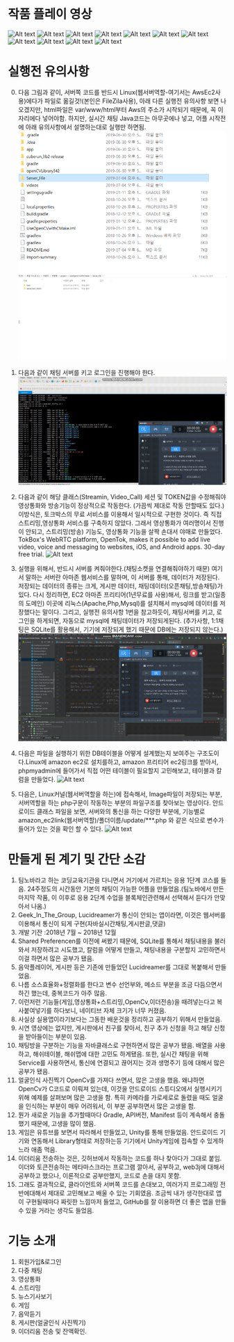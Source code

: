 **작품 플레이 영상**
=======================================
![Alt text](videos/application3_1.gif "application3_1")
![Alt text](videos/application3_2.gif "application3_2")
![Alt text](videos/application3_3.gif "application3_3")
![Alt text](videos/application3_4.gif "application3_4")
![Alt text](videos/application3_5.gif "application3_5")
![Alt text](videos/application3_6.gif "application3_6")
![Alt text](videos/application3_7.gif "application3_7")
![Alt text](videos/application3_8.gif "application3_8")
![Alt text](videos/application3_9.gif "application3_9")
![Alt text](videos/application3_10.gif "application3_10")
![Alt text](videos/application3_11.gif "application3_11")



**실행전 유의사항**
=======================================
0) 다음 그림과 같이, 서버쪽 코드를 반드시 Linux(웹서버역할-여기서는 AwsEc2사용)에다가 파일로 옮길것!(본인은 FileZila사용), 아래 다른 실행전 유의사항 보면 나오겠지만, html파일은 var/www/html부터 Aws의 주소가 시작되기 때문에, 꼭 이자리에다 넣어야함. 하지만, 실시간 채팅 Java코드는 아무곳에나 넣고, 어플 시작전에 아래 유의사항에서 설명하는대로 실행만 하면됨.
![Alt text](videos/Server.png "Server.png")
![Alt text](videos/Server2.png "Server2.png")


1) 다음과 같이 채팅 서버를 키고 로그인을 진행해야 한다.
![Alt text](videos/application3_explanation1.gif "application3_explanation1")

2) 다음과 같이 해당 클래스(Streamin, Video_Call) 세션 및 TOKEN값을 수정해줘야 영상통화와 방송기능이 정상적으로 작동한다. (가끔씩 제대로 작동 안할때도 있다.)
이방식은, 토크박스의 무료 서비스를 이용해서 일시적으로 구현한 것이다. 즉 직접 스트리밍,영상통화 서비스를 구축하지 않았다. 그래서 영상통화가 여러명이서 진행이 안되고, 스트리밍(방송) 기능도, 영상통화 기능을 살짝 손대서 야매로 만들었다.
TokBox's WebRTC platform, OpenTok, makes it possible to add live video, voice and messaging to websites, iOS, and Android apps. 30-day free trial.
![Alt text](videos/application3_explanation2.gif "application3_explanation2")

3) 실행을 위해서, 반드시 서버를 켜줘야한다.(채팅소켓을 연결해줘야하기 때문) 여기서 말하는 서버란 아마존 웹서비스를 말하며, 이 서버를 통해, 데이터가 저장된다.
저장되는 데이터의 종류는 크게, 게시판 데이터, 채팅데이터(오픈채팅,방송채팅)가 있다. 다시 정리하면, EC2 아마존 프리티어(1년무료를 사용)해서, 링크를 받고(일종의 도메인) 이곳에 리눅스(Apache,Php,Mysql)를 설치해서 mysql에 데이터를 저장했다는 말이다. 그리고, 실행전 유의사항 1번을 참고하듯이, 채팅서버를 키고, 로그인을 하게되면,
자동으로 mysql에 채팅데이터가 저장되게된다. (추가사항, 1:1채팅은 SQLite를 활용해서, 기기에 저장되게 했기 때문에 DB에는 저장되지 않는다.)
![Alt text](videos/application3_explanation3.gif "application3_explanation3")

4) 다음은 파일을 실행하기 위한 DB테이블을 어떻게 설계했는지 보여주는 구조도이다.Linux에 amazon ec2로 설치를하고, amazon 프리티어 ec2링크를 받아서, phpmyadmin에 들어가서 직접 어떤 테이블이 필요할지 고민해보고, 테이블과 칼럼을 만들었다.
![Alt text](videos/application3_explanation4.gif "application3_explanation4")

5) 다음은, Linux커널(웹서버역할을 하는)에 접속해서, Image파일이 저장되는 부분, 서버역할을 하는 php구문이 작동하는 부분의 파일구조를 찾아보는 영상이다. 안드로이드 클래스 파일을 보면, 서버와의 통신을 하는 다양한 부분에, 기능별로 amazon_ec2link(웹서버역할)/폴더이름/update/***.php 와 같은 식으로 변수가 들어가 있는 것을 확인 할 수 있다.
![Alt text](videos/application3_explanation5.gif "application3_explanation5")

**만들게 된 계기 및 간단 소감**
=======================================
1. 팀노바라고 하는 코딩교육기관을 다니면서 거기에서 가르치는 응용 1단계 코스를 들음. 24주정도의 시간동안 기본의 채팅이 가능한 어플을 만들었음.(팀노바에서 만든 마지막 작품, 이 이후로 응용 2단계 수업을 블록체인관련해서 선택해서 듣다가 안맞아서 나옴.)
2. Geek_In_The_Group, Lucidreamer가 통신이 안되는 앱이라면, 이것은 웹서버를 이용해서 통신이 되게 구현(자바실시간채팅,게시판글,댓글)
3. 개발 기잔 :2018년 7월 ~ 2018년 12월 
4. Shared Preferencen를 이전에 써봤기 때문에, SQLite를 통해서 채팅내용을 불러와서 저장하려고 시도했고, 칼럼을 어떻게 만들고, 채팅내용을 구분할지 고민하면서 이걸 하면서 많은 공부가 됐음.
5. 음악플레이어, 게시판 등은 기존에 만들었던 Lucidreamer를 그대로 복붙해서 만들었음.
6. 나름 소스효율화+정렬화를 한다고 변수 선언부와, 메소드 부분을 조금 다듬으면서 하긴 했는데, 중복코드가 아주 많음.
7. 이런저런 기능들(게임,영상통화+스트리밍,OpenCv,이더전송)을 때려넣는다고 복사붙여넣기를 하다보니, 네이티브 자체 크기가 너무 커졌음.
8. 사실상 실용앱이라기보다는 그동한 배운것을 정리하고 공부하기 위해서 만들었음.
9. 시연 영상에는 없지만, 게시판에서 친구를 찾아서, 친구 추가 신청을 하고 해당 신청을 받아들이는 부분이 있음.
10. 채팅방을 구분하는 기능을 자바클래스로 구현하면서 많은 공부가 됐음. 배열을 사용하고, 해쉬테이블, 해쉬맵에 대한 고민도 하게됐음. 또한, 실시간 채팅을 위해 Service를 사용하면서, 통신에 연결되고 끊어지는 것과 생명주기 등에 대해서 많은 공부가 됐음.
11. 얼굴인식 사진찍기 OpenCv를 가져다 쓰면서, 많은 고생을 했음. 왜냐하면 OpenCv가 C코드로 이뤄져 있는데, 이것을 안드로이드 스튜디오에서 실행시키기위해 예제를 살펴보며 많은 고생을 함. 특히 카메라를 가로세로로 돌렸을 때도 얼굴을 인식하는 부분이 매우 어려워서, 이 부분 공부하면서 많은 고생을 함.
12. 뭔가 새로운 기능을 추가할때마다 Gradle, API버전, Manifest 등이 계속해서 충돌했기 때문에, 고생을 많이 했음.
13. 게임은 유튜브를 보면서 따라해서 만들었고, Unity를 통해 만들었음. 안드로이드 기기와 연동해서 Library형태로 저장하는등 기기에서 Unity게임에 접속할 수 있게하느라 애좀 먹음.
14. 이더리움 전송하는 것은, 깃허브에서 작동하는 코드를 하나 찾아다가 그대로 붙임. 이더와 토큰전송하는 메타마스크라는 프로그램 깔아서, 공부하고, web3j에 대해서 공부하고 했으나, 이론적으로 공부만했지, 코드로
손을 대지 못함.
15. 그래도 결과적으로, 클라이언트와 서버쪽 코드를 손대보고, 여러가지 프로그래밍 전반에대해서 제대로 고민해보고 배울 수 있는 기회였음. 조금씩 내가 생각한대로 앱이 구현될때마다 짜릿한 느낌마저 들었고, GitHub를 잘 이용하면 더 좋은 앱을 만들 수 있을 거라는 생각도 들었음.

**기능 소개**
======================================
1. 회원가입&로그인
2. 다중 채팅
3. 영상통화
4. 스트리밍
5. 뉴스기사보기
6. 게임
7. 음악듣기
8. 게시판(얼굴인식 사진찍기)
9. 이더리움 전송 및 잔액확인.

